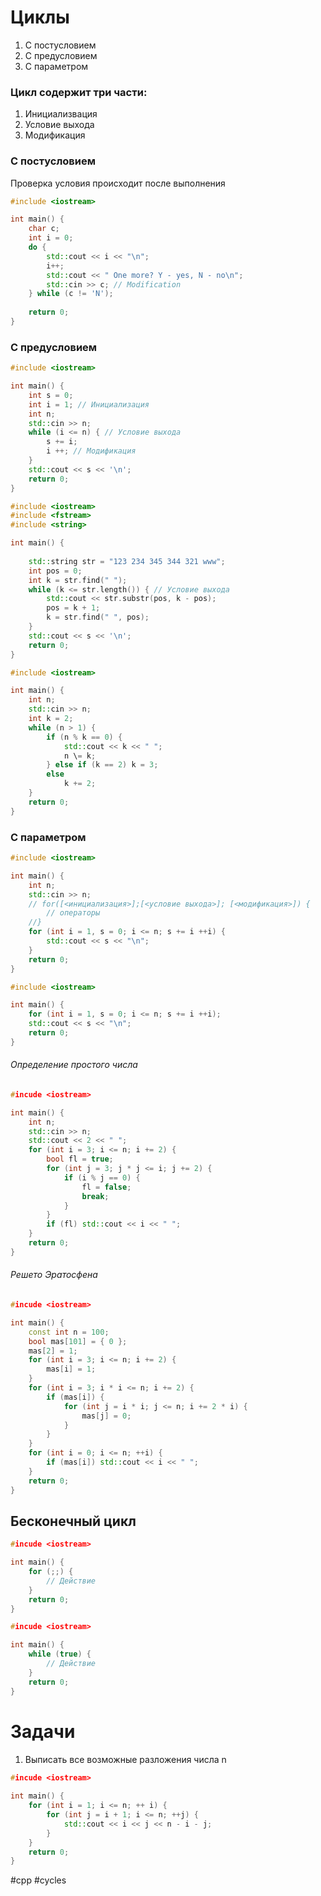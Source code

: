 # Циклы
1. С постусловием
2. С предусловием
3. С параметром
### Цикл содержит три части:
1. Инициализвация
2. Условие выхода
3. Модификация
### С постусловием
Проверка условия происходит после выполнения
```cpp
#include <iostream>

int main() {
	char c;
	int i = 0;
	do {
		std::cout << i << "\n";
		i++;
		std::cout << " One more? Y - yes, N - no\n";
		std::cin >> c; // Modification
	} while (c != 'N');
	
	return 0;
}
```
### С предусловием
```cpp
#include <iostream>

int main() {
	int s = 0;
	int i = 1; // Инициализация
	int n;
	std::cin >> n;
	while (i <= n) { // Условие выхода
		s += i;
		i ++; // Модификация
	}
	std::cout << s << '\n';
	return 0;
}
```

```cpp
#include <iostream>
#include <fstream>
#include <string>

int main() {
	
	std::string str = "123 234 345 344 321 www";
	int pos = 0;
	int k = str.find(" ");
	while (k <= str.length()) { // Условие выхода
		std::cout << str.substr(pos, k - pos);
		pos = k + 1;
		k = str.find(" ", pos);
	}
	std::cout << s << '\n';
	return 0;
}
```

```cpp
#include <iostream>

int main() {
	int n;
	std::cin >> n;
	int k = 2;
	while (n > 1) { 
		if (n % k == 0) {
			std::cout << k << " ";
			n \= k;
		} else if (k == 2) k = 3;
		else
			k += 2;
	}
	return 0;
}
```
### С параметром
```cpp
#include <iostream>

int main() {
	int n;
	std::cin >> n;
	// for([<инициализация>];[<условие выхода>]; [<модификация>]) {
		// операторы
	//}
	for (int i = 1, s = 0; i <= n; s += i ++i) {
		std::cout << s << "\n";
	}
	return 0;
}
```

```cpp
#include <iostream>

int main() {
	for (int i = 1, s = 0; i <= n; s += i ++i);
	std::cout << s << "\n";
	return 0;
}
```
###### Определение простого числа
```cpp
#incude <iostream>

int main() {
	int n;
	std::cin >> n;
	std::cout << 2 << " ";
	for (int i = 3; i <= n; i += 2) {
		bool fl = true;
		for (int j = 3; j * j <= i; j += 2) {
			if (i % j == 0) {
				fl = false;
				break;
			}
		}
		if (fl) std::cout << i << " ";
	}
	return 0;
}
```
###### Решето Эратосфена
```cpp
#incude <iostream>

int main() {
	const int n = 100;
	bool mas[101] = { 0 };
	mas[2] = 1;
	for (int i = 3; i <= n; i += 2) {
		mas[i] = 1;
	}
	for (int i = 3; i * i <= n; i += 2) {
		if (mas[i]) {
			for (int j = i * i; j <= n; i += 2 * i) {
				mas[j] = 0;
			}
		}
	}
	for (int i = 0; i <= n; ++i) {
		if (mas[i]) std::cout << i << " ";
	}
	return 0;
}
```
## Бесконечный цикл
```cpp
#incude <iostream>

int main() {
	for (;;) {
		// Действие
	}
	return 0;
}
```

```cpp
#incude <iostream>

int main() {
	while (true) {
		// Действие
	}
	return 0;
}
```
# Задачи
1. Выписать все возможные разложения числа n
```cpp
#incude <iostream>
	
int main() {
	for (int i = 1; i <= n; ++ i) {
		for (int j = i + 1; i <= n; ++j) {
			std::cout << i << j << n - i - j;
		}
	}
	return 0;
}
```
#cpp #cycles